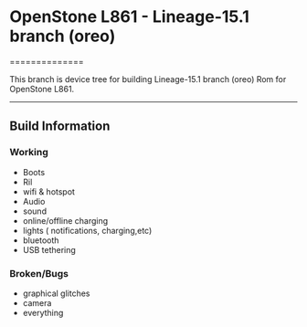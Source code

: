 # OpenStone L861 - Lineage-15.1 branch (oreo)

==============

This branch is device tree for building Lineage-15.1 branch (oreo) Rom for OpenStone L861.

---

## Build Information

### Working

* Boots
* Ril
* wifi & hotspot
* Audio
* sound
* online/offline charging
* lights ( notifications, charging,etc)
* bluetooth
* USB tethering

### Broken/Bugs

* graphical glitches
* camera
* everything

